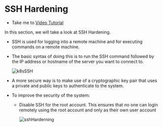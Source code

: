 # SSH Hardening

  - Take me to [Video Tutorial](https://kodekloud.com/topic/ssh-hardening/)

In this section, we will take a look at SSH Hardening.

 - SSH is used for logging into a remote machine and for executing commands on a remote machine.

 - The basic syntax of doing this is to run the SSH command followed by the IP address or hostname of the server you want to connect to.
 
    ![k8sSSH](../../images/k8sSSH.png)

 - A more secure way is to make use of a cryptographic key pair that uses a private and public keys to authenticate to the system.

 - To improve the security of the system:

      - Disable SSH for the root account. This ensures that no one can login remotely using the root account and only as their own user account

        ![sshHarderning](../../images/sshHarderning.png)
